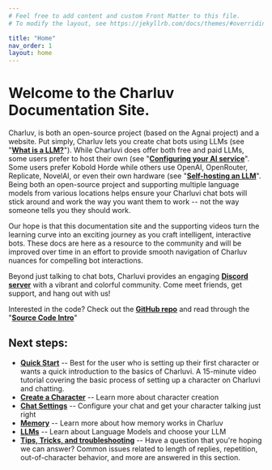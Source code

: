 ```yaml
---
# Feel free to add content and custom Front Matter to this file.
# To modify the layout, see https://jekyllrb.com/docs/themes/#overriding-theme-defaults

title: "Home"
nav_order: 1
layout: home
---
```


# Welcome to the Charluv Documentation Site.

Charluv, is both an open-source project (based on the Agnai project) and a website. Put simply, Charluv lets you create chat bots using LLMs (see "**[What is a LLM?](/docs/what-is-an-llm)**"). While Charluvi does offer both free and paid LLMs, some users prefer to host their own (see "**[Configuring your AI service](/docs/configuring-ai-services)**". Some users prefer Kobold Horde while others use OpenAI, OpenRouter, Replicate, NovelAI, or even their own hardware (see "**[Self-hosting an LLM](/docs/self-hosting-an-llm)**". Being both an open-source project and supporting multiple language models from various locations helps ensure your Charluvi chat bots will stick around and work the way you want them to work -- not the way someone tells you they should work.

Our hope is that this documentation site and the supporting videos turn the learning curve into an exciting journey as you craft intelligent, interactive bots. These docs are here as a resource to the community and will be improved over time in an effort to provide smooth navigation of Charluv nuances for compelling bot interactions.

Beyond just talking to chat bots, Charluvi provides an engaging **[Discord server](https://charluv.com/discord)** with a vibrant and colorful community. Come meet friends, get support, and hang out with us!

Interested in the code? Check out the **[GitHub repo](https://github.com/demandcluster.com/charluv)** and read through the "**[Source Code Intro](/docs/source-code-intro)**"

## Next steps:

- **[Quick Start](/docs/quick-start)** -- Best for the user who is setting up their first character or wants a quick introduction to the basics of Charluvi. A 15-minute video tutorial covering the basic process of setting up a character on Charluvi and chatting.
- **[Create a Character](/docs/creating-a-character)** -- Learn more about character creation
- **[Chat Settings](/docs/chat-settings)** -- Configure your chat and get your character talking just right
- **[Memory](/docs/memory)** -- Learn more about how memory works in Charluv
- **[LLMs](/docs/what-is-an-llm)** -- Learn about Language Models and choose your LLM
- **[Tips, Tricks, and troubleshooting](/docs/tips-tricks-and-troubleshooting)** -- Have a question that you're hoping we can answer? Common issues related to length of replies, repetition, out-of-character behavior, and more are answered in this section.
